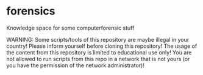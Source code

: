 forensics
=========

Knowledge space for some computerforensic stuff

WARNING: Some scripts/tools of this repository are maybe illegal in your country!
Please inform yourself before cloning this repository!
The usage of the content from this repository is limited to educational use only!
You are not allowed to run scripts from this repo in a network that is not yours
(or you have the permission of the network administrator)!
